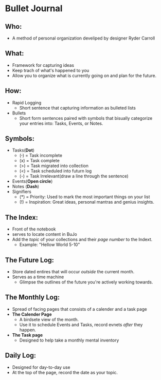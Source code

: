 # Bullet Journal

## Who:
  - A method of personal organization develiped by designer Ryder Carroll

## What: 
 - Framework for capturing ideas
 - Keep trach of what's happened to you
 - Allow you to organize what is currently going on and plan for the future.

## How:
 - Rapid Logging
   - Short sentence that capturing information as bulleted lists
 - Bullets
   - Short form sentences paired with symbols that bisually categorize your entries into: Tasks, Events, or Notes.
## Symbols:
 - Tasks(**Dot**)
   - (**·**) = Task incomplete
   - (x) = Task complete
   - (>) = Task migrated into collection
   - (<) = Task scheduled into futurn log
   - (-) = Task Irrelevant(draw a line through the sentence)
 - Events(**Open circle**)
 - Notes (**Dash**)
 - Signifiers
   - (*) = Priority: Used to mark the most important things on your list
   - (!) = Inspiration: Great ideas, personal mantras and genius insights.
## The Index:
 - Front of the notebook
 - serves to locate content in BuJo
 - Add the *topic* of your collections and their *page number* to the Indext.
   - Example: "Hellow World 5-10"
## The Future Log:
 - Store dated entires that will occur *outside* the current month.
 - Serves as a time machine
      - Glimpse the outlines of the future you're actively working towards.
## The Monthly Log:
- Spread of facing pages that consists of a calender and a task page
- **The Calender Page**
  - A birdsete view of the month.
  - Use it to schedule Events and Tasks, record evnets *after* they happen.
- **The Task page**
  - Designed to help take a monthly mental inventory
## Daily Log:
- Designed for day-to-day use
- At the top of the page, record the date as your topic.
  